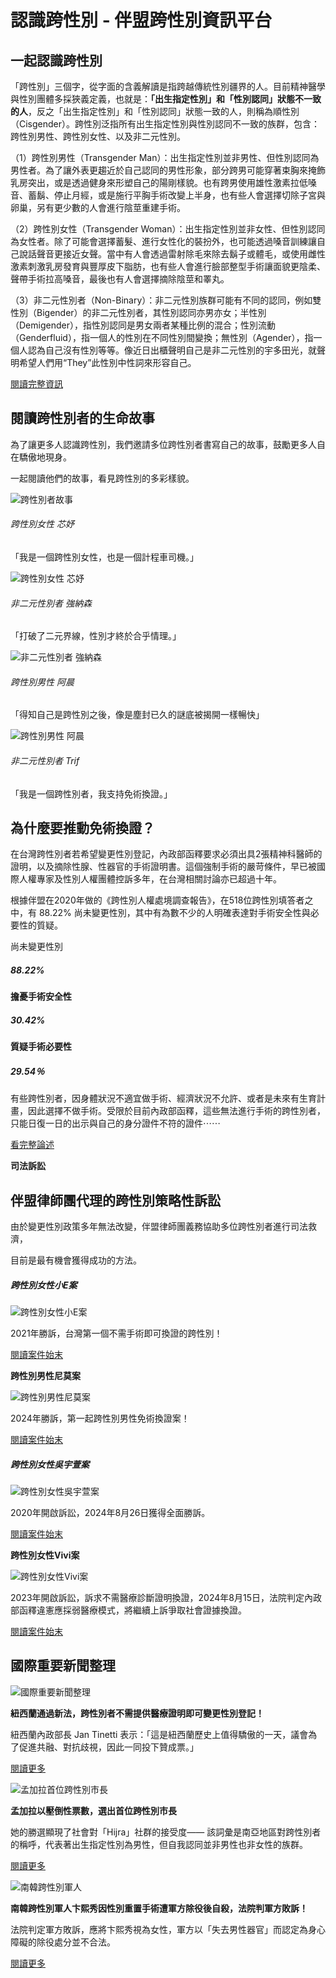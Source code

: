 # 認識跨性別 - 伴盟跨性別資訊平台

## 一起認識跨性別

「跨性別」三個字，從字面的含義解讀是指跨越傳統性別疆界的人。目前精神醫學與性別團體多採狹義定義，也就是：**「出生指定性別」和「性別認同」狀態不一致的人**，反之「出生指定性別」和「性別認同」狀態一致的人，則稱為順性別（Cisgender）。跨性別泛指所有出生指定性別與性別認同不一致的族群，包含：跨性別男性、跨性別女性、以及非二元性別。

（1）跨性別男性（Transgender Man）：出生指定性別並非男性、但性別認同為男性者。為了讓外表更趨近於自己認同的男性形象，部分跨男可能穿著束胸來掩飾乳房突出，或是透過健身來形塑自己的陽剛樣貌。也有跨男使用雄性激素拉低嗓音、蓄鬍、停止月經，或是施行平胸手術改變上半身，也有些人會選擇切除子宮與卵巢，另有更少數的人會進行陰莖重建手術。

（2）跨性別女性（Transgender Woman）：出生指定性別並非女性、但性別認同為女性者。除了可能會選擇蓄髮、進行女性化的裝扮外，也可能透過嗓音訓練讓自己說話聲音更接近女聲。當中有人會透過雷射除毛來除去鬍子或體毛，或使用雌性激素刺激乳房發育與豐厚皮下脂肪，也有些人會進行臉部整型手術讓面貌更陰柔、聲帶手術拉高嗓音，最後也有人會選擇摘除陰莖和睪丸。

（3）非二元性別者（Non-Binary）：非二元性別族群可能有不同的認同，例如雙性別（Bigender）的非二元性別者，其性別認同亦男亦女；半性別（Demigender），指性別認同是男女兩者某種比例的混合；性別流動（Genderfluid），指一個人的性別在不同性別間變換；無性別（Agender），指一個人認為自己沒有性別等等。像近日出櫃聲明自己是非二元性別的宇多田光，就聲明希望人們用“They”此性別中性詞來形容自己。

[閱讀完整資訊](https://transgender.tapcpr.org/what-is-transgender)

## **閱讀跨性別者的生命故事**

為了讓更多人認識跨性別，我們邀請多位跨性別者書寫自己的故事，鼓勵更多人自在驕傲地現身。

一起閱讀他們的故事，看見跨性別的多彩樣貌。

![跨性別者故事](https://sp-ao.shortpixel.ai/client/to_webp,q_glossy,ret_img/https://transgender.tapcpr.org/wp-content/uploads/brizy/imgs/IMG_20210514_230345-1-762x399x295x0x263x399x1649331756.jpg)

###### 跨性別女性 芯妤

「我是一個跨性別女性，也是一個計程車司機。」

![跨性別女性 芯妤](https://sp-ao.shortpixel.ai/client/to_webp,q_glossy,ret_img/https://transgender.tapcpr.org/wp-content/uploads/brizy/imgs/274641320_674938530326213_2239548467348256871_n-1-scaled-266x399x4x0x263x399x1649331602.jpg)

###### 非二元性別者 強納森

「打破了二元界線，性別才終於合乎情理。」

![非二元性別者 強納森](https://sp-ao.shortpixel.ai/client/to_webp,q_glossy,ret_img/https://transgender.tapcpr.org/wp-content/uploads/brizy/imgs/277541525_685184689197749_5981600381183907627_n-600x399x211x0x263x399x1649331784.jpg)

###### 跨性別男性 阿晨

「得知自己是跨性別之後，像是塵封已久的謎底被揭開一樣暢快」

![跨性別男性 阿晨](https://sp-ao.shortpixel.ai/client/to_webp,q_glossy,ret_img/https://transgender.tapcpr.org/wp-content/uploads/brizy/imgs/338848.LINE-1-298x399x0x0x263x399x1649331996.jpg)

###### 非二元性別者 Trif

「我是一個跨性別者，我支持免術換證。」

## 為什麼要推動免術換證？

在台灣跨性別者若希望變更性別登記，內政部函釋要求必須出具2張精神科醫師的證明，以及摘除性腺、性器官的手術證明書。這個強制手術的嚴苛條件，早已被國際人權專家及性別人權團體控訴多年，在台灣相關討論亦已超過十年。

根據伴盟在2020年做的《跨性別人權處境調查報告》，在518位跨性別填答者之中，有 88.22% 尚未變更性別，其中有為數不少的人明確表達對手術安全性與必要性的質疑。

尚未變更性別

##### 88.22%

**擔憂手術安全性**

##### 30.42%

**質疑手術必要性**

##### 29.54％

有些跨性別者，因身體狀況不適宜做手術、經濟狀況不允許、或者是未來有生育計畫，因此選擇不做手術。受限於目前內政部函釋，這些無法進行手術的跨性別者，只能日復一日的出示與自己的身分證件不符的證件⋯⋯

[看完整論述](https://transgender.tapcpr.org/home)

**司法訴訟**

## 伴盟律師團代理的跨性別策略性訴訟

由於變更性別政策多年無法改變，伴盟律師團義務協助多位跨性別者進行司法救濟，

目前是最有機會獲得成功的方法。

##### 跨性別女性小E案

![跨性別女性小E案](https://sp-ao.shortpixel.ai/client/to_webp,q_glossy,ret_img/https://transgender.tapcpr.org/wp-content/uploads/brizy/imgs/256387487_1127908181076149_5374671127233870183_n-4-328x219x33x0x263x219x1639940574-251x209x0x10x251x189x1720789527.jpg)

2021年勝訴，台灣第一個不需手術即可換證的跨性別！

[閱讀案件始末](https://transgender.tapcpr.org/archives/1712)

**跨性別男性尼莫案**

![跨性別男性尼莫案](https://sp-ao.shortpixel.ai/client/to_webp,q_glossy,ret_img/https://transgender.tapcpr.org/wp-content/uploads/brizy/imgs/829268642491320912-尼莫案勝訴-01.full_-263x263x0x22x263x218x1717043171-254x210x0x10x254x190x1720789552.jpg)

2024年勝訴，第一起跨性別男性免術換證案！

[閱讀案件始末](https://transgender.tapcpr.org/archives/6636)

##### 跨性別女性吳宇萱案

![跨性別女性吳宇萱案](https://sp-ao.shortpixel.ai/client/to_webp,q_glossy,ret_img/https://transgender.tapcpr.org/wp-content/uploads/brizy/imgs/截圖-2021-12-18-上午5.06.49-320x219x29x0x263x219x1639775237-254x211x0x11x254x190x1720789603.png)

2020年開啟訴訟，2024年8月26日獲得全面勝訴。

[閱讀案件始末](https://transgender.tapcpr.org/brizy-7928)

**跨性別女性Vivi案**

![跨性別女性Vivi案](https://sp-ao.shortpixel.ai/client/to_webp,q_glossy,ret_img/https://transgender.tapcpr.org/wp-content/uploads/brizy/imgs/跨性別變更登記Vivi案_言詞辯論庭-01-scaled-263x263x0x0x263x218x1720755251-254x210x0x10x254x190x1720789621.jpg)

2023年開啟訴訟，訴求不需醫療診斷證明換證，2024年8月15日，法院判定內政部函釋違憲應採弱醫療模式，將繼續上訴爭取社會證據換證。

[閱讀案件始末](https://transgender.tapcpr.org/charity-litigation/brizy-7597)

## 國際重要新聞整理

![國際重要新聞整理](https://sp-ao.shortpixel.ai/client/to_webp,q_glossy,ret_img/https://transgender.tapcpr.org/wp-content/uploads/brizy/imgs/Banner-6__FillWzE5MjAsMTA4MF0.png-2-437x246x55x0x328x246x1639586519.png)

**紐西蘭通過新法，跨性別者不需提供醫療證明即可變更性別登記！**

紐西蘭內政部長 Jan Tinetti 表示：「這是紐西蘭歷史上值得驕傲的一天，議會為了促進共融、對抗歧視，因此一同投下贊成票。」

[閱讀更多](https://transgender.tapcpr.org/archives/431)

![孟加拉首位跨性別市長](https://sp-ao.shortpixel.ai/client/to_webp,q_glossy,ret_img/https://transgender.tapcpr.org/wp-content/uploads/brizy/imgs/下載-11-328x248x0x1x328x246x1639586631.jpeg)

**孟加拉以壓倒性票數，選出首位跨性別市長**

她的勝選顯現了社會對「Hijra」社群的接受度—— 該詞彙是南亞地區對跨性別者的稱呼，代表著出生指定性別為男性，但自我認同並非男性也非女性的族群。

[閱讀更多](https://transgender.tapcpr.org/archives/441)

![南韓跨性別軍人](https://sp-ao.shortpixel.ai/client/to_webp,q_glossy,ret_img/https://transgender.tapcpr.org/wp-content/uploads/brizy/imgs/5067507-scaled-370x247x20x0x329x247x1639586715.jpeg)

**南韓跨性別軍人卞熙秀因性別重置手術遭軍方除役後自殺，法院判軍方敗訴！**

法院判定軍方敗訴，應將卞熙秀視為女性，軍方以「失去男性器官」而認定為身心障礙的除役處分並不合法。

[閱讀更多](https://transgender.tapcpr.org/archives/446)